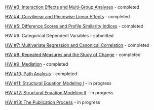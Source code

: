 [HW #3: Interaction Effects and Multi-Group Analyses](hw/hw3.html) - completed

[HW #4: Curvilinear and Piecewise Linear Effects](hw/hw4.html) - completed

[HW #5: Difference Scores and Profile Similarity Indices](hw/hw5.html) - completed

HW #6: Categorical Dependent Variables - submitted

[HW #7: Multivariate Regression and Canonical Correlation](hw/hw7.html) - completed

[HW #8: Repeated Measures and the Study of Change](hw/hw8.html) - completed

[HW #9: Mediation](hw/hw9.html) - completed

[HW #10: Path Analysis](hw/hw10.html) - completed

[HW #11: Structural Equation Modeling I](hw/hw11.html) - in progress

[HW #12: Structural Equation Modeling II](hw/hw12.html) - in progress

[HW #13: The Publication Process](hw/hw13.html) - in progress